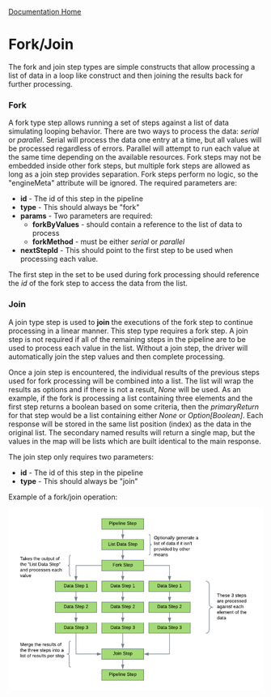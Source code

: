 [Documentation Home](readme.md)

# Fork/Join
The fork and join step types are simple constructs that allow processing a list of data in a loop like construct and then 
joining the results back for further processing.

### Fork
A fork type step allows running a set of steps against a list of data simulating looping behavior. There are two ways
to process the data: *serial* or *parallel*. Serial will process the data one entry at a time, but all values will be 
processed regardless of errors. Parallel will attempt to run each value at the same time depending on the available 
resources. Fork steps may not be embedded inside other fork steps, but multiple fork steps are allowed as long as a
join step provides separation. Fork steps perform no logic, so the "engineMeta" attribute will be ignored. The required 
parameters are:

* **id** - The id of this step in the pipeline
* **type** - This should always be "fork"
* **params** - Two parameters are required:
  * **forkByValues** - should contain a reference to the list of data to process
  * **forkMethod** - must be either *serial* or *parallel*
* **nextStepId** - This should point to the first step to be used when processing each value.

The first step in the set to be used during fork processing should reference the *id* of the fork step to access the 
data from the list.

### Join
A join type step is used to **join** the executions of the fork step to continue processing in a linear manner. This step 
type requires a fork step. A join step is not required if all of the remaining steps in the pipeline are to be used to 
process each value in the list. Without a join step, the driver will automatically join the step values and then complete
processing.

Once a join step is encountered, the individual results of the previous steps used for fork processing will be combined 
into a list. The list will wrap the results as options and if there is not a result, *None* will be used. As an example,
if the fork is processing a list containing three elements and the first step returns a boolean based on some criteria, 
then the *primaryReturn* for that step would be a list containing either *None* or *Option[Boolean]*. Each response will 
be stored in the same list position (index) as the data in the original list. The secondary named results will return a 
single map, but the values in the map will be lists which are built identical to the main response.

The join step only requires two parameters:
*  **id** - The id of this step in the pipeline
* **type** - This should always be "join"

Example of a fork/join operation:

![Fork Join Step Overview](images/Fork_Join_Overview.png "Fork Join Step Overview")
